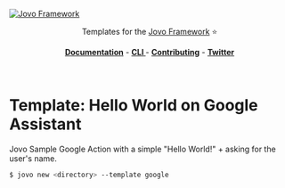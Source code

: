 [![Jovo Framework](https://www.jovo.tech/img/github-logo.png)](https://www.jovo.tech)

<p align="center">Templates for the <a href="https://github.com/jovotech/jovo-framework-nodejs">Jovo Framework</a> ⭐️</p>

<p align="center">
<a href="https://www.jovo.tech/framework/docs/"><strong>Documentation</strong></a> -
<a href="https://github.com/jovotech/jovo-cli"><strong>CLI </strong></a> - <a href="https://github.com/jovotech/jovo-framework-nodejs/blob/master/CONTRIBUTING.md"><strong>Contributing</strong></a> - <a href="https://twitter.com/jovotech"><strong>Twitter</strong></a></p>
<br/>

# Template: Hello World on Google Assistant

Jovo Sample Google Action with a simple "Hello World!" + asking for the user's name.

```sh
$ jovo new <directory> --template google
```

